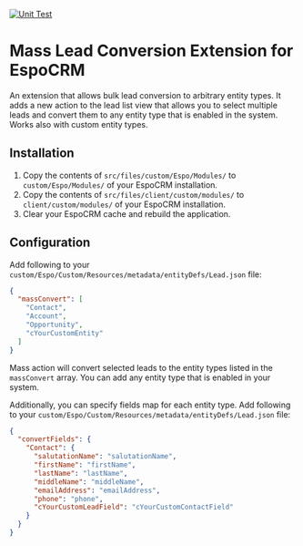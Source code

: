 [![Unit Test](https://github.com/hidden-hint/ext-mass-convert/actions/workflows/test-unit.yml/badge.svg)](https://github.com/hidden-hint/ext-mass-convert/actions/workflows/test-unit.yml)

# Mass Lead Conversion Extension for EspoCRM

An extension that allows bulk lead conversion to arbitrary entity types. It adds a new action to the lead list view that allows you to select multiple leads and convert them to any entity type that is enabled in the system. Works also with custom entity types.

## Installation

1. Copy the contents of `src/files/custom/Espo/Modules/` to `custom/Espo/Modules/` of your EspoCRM installation.
2. Copy the contents of `src/files/client/custom/modules/` to `client/custom/modules/` of your EspoCRM installation.
3. Clear your EspoCRM cache and rebuild the application.

## Configuration

Add following to your `custom/Espo/Custom/Resources/metadata/entityDefs/Lead.json` file:

```json
{
  "massConvert": [
    "Contact",
    "Account",
    "Opportunity",
    "cYourCustomEntity"
  ]
}
```

Mass action will convert selected leads to the entity types listed in the `massConvert` array. You can add any entity type that is enabled in your system.

Additionally, you can specify fields map for each entity type. Add following to your `custom/Espo/Custom/Resources/metadata/entityDefs/Lead.json` file:

```json
{
  "convertFields": {
    "Contact": {
      "salutationName": "salutationName",
      "firstName": "firstName",
      "lastName": "lastName",
      "middleName": "middleName",
      "emailAddress": "emailAddress",
      "phone": "phone",
      "cYourCustomLeadField": "cYourCustomContactField"
    }
  }
}
```
